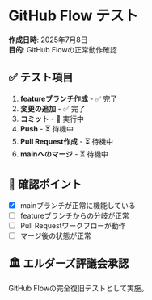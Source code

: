 # GitHub Flow テスト

**作成日時**: 2025年7月8日  
**目的**: GitHub Flowの正常動作確認

## ✅ テスト項目

1. **featureブランチ作成** - ✅ 完了
2. **変更の追加** - ✅ 完了  
3. **コミット** - 🚀 実行中
4. **Push** - ⏳ 待機中
5. **Pull Request作成** - ⏳ 待機中
6. **mainへのマージ** - ⏳ 待機中

## 🎯 確認ポイント

- [x] mainブランチが正常に機能している
- [ ] featureブランチからの分岐が正常
- [ ] Pull Requestワークフローが動作
- [ ] マージ後の状態が正常

## 🏛️ エルダーズ評議会承認

GitHub Flowの完全復旧テストとして実施。